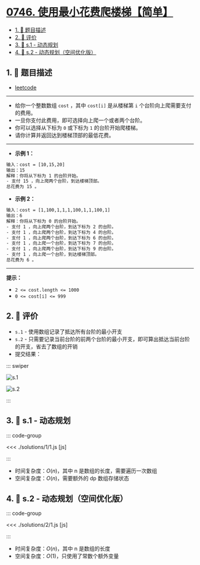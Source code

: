 # [0746. 使用最小花费爬楼梯【简单】](https://github.com/tnotesjs/TNotes.leetcode/tree/main/notes/0746.%20%E4%BD%BF%E7%94%A8%E6%9C%80%E5%B0%8F%E8%8A%B1%E8%B4%B9%E7%88%AC%E6%A5%BC%E6%A2%AF%E3%80%90%E7%AE%80%E5%8D%95%E3%80%91)

<!-- region:toc -->

- [1. 📝 题目描述](#1--题目描述)
- [2. 🫧 评价](#2--评价)
- [3. 🎯 s.1 - 动态规划](#3--s1---动态规划)
- [4. 🎯 s.2 - 动态规划（空间优化版）](#4--s2---动态规划空间优化版)

<!-- endregion:toc -->

## 1. 📝 题目描述

- [leetcode](https://leetcode.cn/problems/min-cost-climbing-stairs/)

---

- 给你一个整数数组 `cost` ，其中 `cost[i]` 是从楼梯第 `i` 个台阶向上爬需要支付的费用。
- 一旦你支付此费用，即可选择向上爬一个或者两个台阶。
- 你可以选择从下标为 `0` 或下标为 `1` 的台阶开始爬楼梯。
- 请你计算并返回达到楼梯顶部的最低花费。

---

- **示例 1：**

```txt
输入：cost = [10,15,20]
输出：15
解释：你将从下标为 1 的台阶开始。
- 支付 15 ，向上爬两个台阶，到达楼梯顶部。
总花费为 15 。
```

- **示例 2：**

```txt
输入：cost = [1,100,1,1,1,100,1,1,100,1]
输出：6
解释：你将从下标为 0 的台阶开始。
- 支付 1 ，向上爬两个台阶，到达下标为 2 的台阶。
- 支付 1 ，向上爬两个台阶，到达下标为 4 的台阶。
- 支付 1 ，向上爬两个台阶，到达下标为 6 的台阶。
- 支付 1 ，向上爬一个台阶，到达下标为 7 的台阶。
- 支付 1 ，向上爬两个台阶，到达下标为 9 的台阶。
- 支付 1 ，向上爬一个台阶，到达楼梯顶部。
总花费为 6 。
```

---

**提示：**

- `2 <= cost.length <= 1000`
- `0 <= cost[i] <= 999`

## 2. 🫧 评价

- `s.1` - 使用数组记录了抵达所有台阶的最小开支
- `s.2` - 只需要记录当前台阶的前两个台阶的最小开支，即可算出抵达当前台阶的开支，省去了数组的开销
- 提交结果：

::: swiper

![s.1](https://cdn.jsdelivr.net/gh/tnotesjs/imgs@main/2025-10-01-19-06-47.png)

![s.2](https://cdn.jsdelivr.net/gh/tnotesjs/imgs@main/2025-10-01-19-06-58.png)

:::

## 3. 🎯 s.1 - 动态规划

::: code-group

<<< ./solutions/1/1.js [js]

:::

- 时间复杂度：$O(n)$，其中 n 是数组的长度，需要遍历一次数组
- 空间复杂度：$O(n)$，需要额外的 dp 数组存储状态

## 4. 🎯 s.2 - 动态规划（空间优化版）

::: code-group

<<< ./solutions/2/1.js [js]

:::

- 时间复杂度：$O(n)$，其中 n 是数组的长度
- 空间复杂度：$O(1)$，只使用了常数个额外变量
